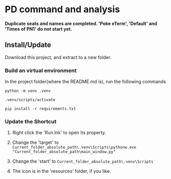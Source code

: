 # PD command and analysis

**Duplicate seats and names are completed. 'Poke eTerm', 'Default' and 'Times of PN1' do not start yet.**

## Install/Update

Download this project, and extract to a new folder.

### Build an virtual environment

In the project folder(where the README.md is), run the following commands

```
python -m venv .venv

.venv/scripts/activate

pip install -r requirements.txt
```

### Update the Shortcut

1. Right click the 'Run.lnk' to open its property.

0. Change the 'target' to ``Current_folder_absolute_path\.venv\Scripts\pythonw.exe "Current_folder_absolute_path\main_window.py"``

0. Change the 'start' to ``Current_folder_absolute_path\.venv\Scripts``

0. The icon is in the 'resources' folder, if you like.